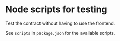 # Node scripts for testing

Test the contract without having to use the frontend.

See `scripts` in `package.json` for the available scripts.
